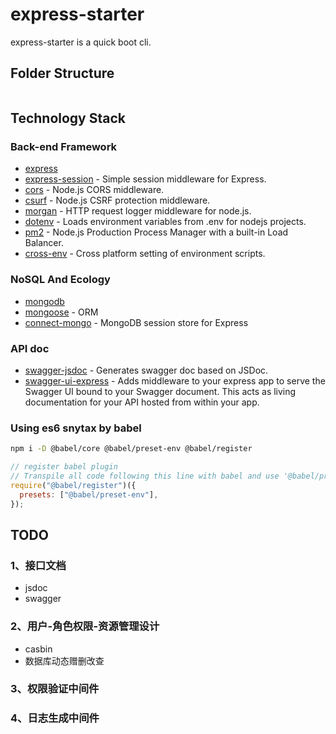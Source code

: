 # express-starter

express-starter is a quick boot cli.

## Folder Structure

```

```

## Technology Stack

### Back-end Framework

- [express](https://github.com/expressjs/express)
- [express-session](https://github.com/expressjs/session) - Simple session middleware for Express.
- [cors](https://github.com/expressjs/cors) - Node.js CORS middleware.
- [csurf](https://github.com/expressjs/csurf) - Node.js CSRF protection middleware.
- [morgan](https://github.com/expressjs/morgan) - HTTP request logger middleware for node.js.
- [dotenv](https://github.com/motdotla/dotenv) - Loads environment variables from .env for nodejs projects.
- [pm2](https://github.com/Unitech/pm2) - Node.js Production Process Manager with a built-in Load Balancer.
- [cross-env](https://github.com/kentcdodds/cross-env) - Cross platform setting of environment scripts.

### NoSQL And Ecology

- [mongodb](https://github.com/mongodb/mongo)
- [mongoose](https://github.com/Automattic/mongoose) - ORM
- [connect-mongo](https://github.com/jdesboeufs/connect-mongo) - MongoDB session store for Express

### API doc

- [swagger-jsdoc](https://github.com/Surnet/swagger-jsdoc) - Generates swagger doc based on JSDoc.
- [swagger-ui-express](https://github.com/scottie1984/swagger-ui-express) - Adds middleware to your express app to serve the Swagger UI bound to your Swagger document. This acts as living documentation for your API hosted from within your app.

### Using es6 snytax by babel

```bash
npm i -D @babel/core @babel/preset-env @babel/register
```

```js
// register babel plugin
// Transpile all code following this line with babel and use '@babel/preset-env' (aka ES6) preset.
require("@babel/register")({
  presets: ["@babel/preset-env"],
});
```

## TODO

### 1、接口文档

- jsdoc
- swagger

### 2、用户-角色权限-资源管理设计

- casbin
- 数据库动态赠删改查

### 3、权限验证中间件

### 4、日志生成中间件
